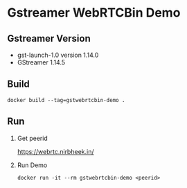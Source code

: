 # Gstreamer WebRTCBin Demo

## Gstreamer Version

- gst-launch-1.0 version 1.14.0
- GStreamer 1.14.5

## Build

```
docker build --tag=gstwebrtcbin-demo .
```

## Run

1. Get peerid

   https://webrtc.nirbheek.in/

2. Run Demo

   ```
   docker run -it --rm gstwebrtcbin-demo <peerid>
   ```
